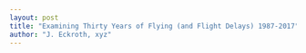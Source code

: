 ```yaml
---
layout: post
title: "Examining Thirty Years of Flying (and Flight Delays) 1987-2017"
author: "J. Eckroth, xyz"
---
```


